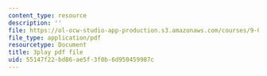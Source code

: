 ```yaml
---
content_type: resource
description: ''
file: https://ol-ocw-studio-app-production.s3.amazonaws.com/courses/9-00sc-introduction-to-psychology-fall-2011/55147f22bd86ae5f3f0b6d950459987c_SFPPw6sDHEI.pdf
file_type: application/pdf
resourcetype: Document
title: 3play pdf file
uid: 55147f22-bd86-ae5f-3f0b-6d950459987c
---
```

